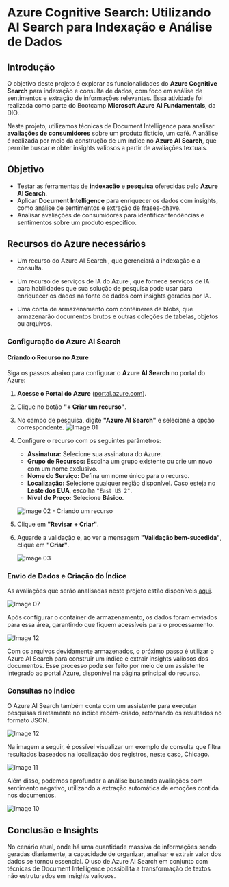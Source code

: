 # Azure Cognitive Search: Utilizando AI Search para Indexação e Análise de Dados

## Introdução

O objetivo deste projeto é explorar as funcionalidades do **Azure Cognitive Search** para indexação e consulta de dados, com foco em análise de sentimentos e extração de informações relevantes. Essa atividade foi realizada como parte do Bootcamp **Microsoft Azure AI Fundamentals**, da DIO.

Neste projeto, utilizamos técnicas de Document Intelligence para analisar **avaliações de consumidores** sobre um produto fictício, um café. A análise é realizada por meio da construção de um índice no **Azure AI Search**, que permite buscar e obter insights valiosos a partir de avaliações textuais.

## Objetivo

- Testar as ferramentas de **indexação** e **pesquisa** oferecidas pelo **Azure AI Search**.
- Aplicar **Document Intelligence** para enriquecer os dados com insights, como análise de sentimentos e extração de frases-chave.
- Analisar avaliações de consumidores para identificar tendências e sentimentos sobre um produto específico.

## Recursos do Azure necessários
- Um recurso do Azure AI Search , que gerenciará a indexação e a consulta.

- Um recurso de serviços de IA do Azure , que fornece serviços de IA para habilidades que sua solução de pesquisa pode usar para enriquecer os dados na fonte de dados com insights gerados por IA.

- Uma conta de armazenamento com contêineres de blobs, que armazenarão documentos brutos e outras coleções de tabelas, objetos ou arquivos.

### Configuração do Azure AI Search

#### Criando o Recurso no Azure

Siga os passos abaixo para configurar o **Azure AI Search** no portal do Azure:

1. **Acesse o Portal do Azure** ([portal.azure.com](https://portal.azure.com)).
2. Clique no botão **"+ Criar um recurso"**.

3. No campo de pesquisa, digite **"Azure AI Search"** e selecione a opção correspondente.
    ![Image 01](/assets/img/image01.png)

4. Configure o recurso com os seguintes parâmetros:
   - **Assinatura:** Selecione sua assinatura do Azure.
   - **Grupo de Recursos:** Escolha um grupo existente ou crie um novo com um nome exclusivo.
   - **Nome do Serviço:** Defina um nome único para o recurso.
   - **Localização:** Selecione qualquer região disponível. Caso esteja no **Leste dos EUA**, escolha `"East US 2"`.
   - **Nível de Preço:** Selecione **Básico**.

    ![Image 02 - Criando um recurso](/assets/img/image02.png)

5. Clique em **"Revisar + Criar"**.


6. Aguarde a validação e, ao ver a mensagem **"Validação bem-sucedida"**, clique em **"Criar"**.

    ![Image 03](/assets/img/image03.png)

### Envio de Dados e Criação do Índice

As avaliações que serão analisadas neste projeto estão disponíveis [aqui](https://aka.ms/mslearn-coffee-reviews).

  ![Image 07](/assets/img/image07.png)

Após configurar o container de armazenamento, os dados foram enviados para essa área, garantindo que fiquem acessíveis para o processamento.

  ![Image 12](/assets/img/image12.png)

Com os arquivos devidamente armazenados, o próximo passo é utilizar o Azure AI Search para construir um índice e extrair insights valiosos dos documentos. Esse processo pode ser feito por meio de um assistente integrado ao portal Azure, disponível na página principal do recurso.

### Consultas no Índice

O Azure AI Search também conta com um assistente para executar pesquisas diretamente no índice recém-criado, retornando os resultados no formato JSON.

   ![Image 12](/assets/img/image12.png)

Na imagem a seguir, é possível visualizar um exemplo de consulta que filtra resultados baseados na localização dos registros, neste caso, Chicago.

   ![Image 11](/assets/img/image11.png)

Além disso, podemos aprofundar a análise buscando avaliações com sentimento negativo, utilizando a extração automática de emoções contida nos documentos.

   ![Image 10](/assets/img/image10.png)



## Conclusão e Insights

No cenário atual, onde há uma quantidade massiva de informações sendo geradas diariamente, a capacidade de organizar, analisar e extrair valor dos dados se tornou essencial. O uso de Azure AI Search em conjunto com técnicas de Document Intelligence possibilita a transformação de textos não estruturados em insights valiosos.

